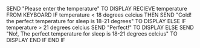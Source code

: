 SEND "Please enter the temperature" TO DISPLAY
RECIEVE temperature FROM KEYBOARD
IF
  temperature < 18 degrees celcius
THEN 
    SEND "Cold! the perfect temperature for sleep is 18-21 degrees" TO DISPLAY
ELSE
  IF temperature > 21 degrees celcius
  SEND "Perfect!" TO DISPLAY
ELSE
    SEND "No!, The perfect temperature for sleep is  18-21 degrees celcius" TO DISPLAY
END IF
END IF
